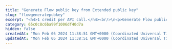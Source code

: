 ```yaml
---
title: "Generate Flow public key from Extended public key"
slug: "flowgeneratepubkey"
excerpt: "<h4>1 credit per API call.</h4><br/>\n<p>Generate Flow public key from Extended public key. This key is added to the address on the blockchain and can control the funds there. Public key is generated for the specific index - each extended public key can generate\nup to 2^31 addresses starting from index 0 until 2^31 - 1.</p>"
category: 65c0c8c6ba99f1006df40d7a
hidden: false
createdAt: "Mon Feb 05 2024 11:38:51 GMT+0000 (Coordinated Universal Time)"
updatedAt: "Mon Feb 05 2024 11:38:51 GMT+0000 (Coordinated Universal Time)"
---
```

